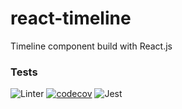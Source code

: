 # react-timeline
Timeline component build with React.js

### Tests
![Linter](https://github.com/xxxsssxxx/react-timeline/workflows/Linter/badge.svg)
[![codecov](https://codecov.io/gh/xxxsssxxx/react-timeline/branch/main/graph/badge.svg?token=9FD679SUM6)](https://codecov.io/gh/xxxsssxxx/react-timeline)
![Jest](https://github.com/xxxsssxxx/react-timeline/workflows/Jest/badge.svg)
